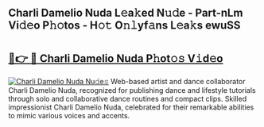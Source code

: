 ## Charli Damelio Nuda L𝚎a𝚔ed N𝚞𝚍e - Part-nLm Vi𝚍𝚎o P𝚑𝚘tos - H𝚘𝚝 O𝚗𝚕yf𝚊ns L𝚎a𝚔s ewuSS

# <h2><a href="http://kf6bfa7.oniu.top/?m=Charli+Damelio+Nuda">🔗👉 🔴 Charli Damelio Nuda P𝚑ot𝚘𝚜 V𝚒d𝚎o</a></h2>

[![Charli Damelio Nuda Nu𝚍e𝚜](https://i.imgur.com/0qMVB7G.gif)](http://kf6bfa7.oniu.top/?m=Charli+Damelio+Nuda)
Web-based artist and dance collaborator Charli Damelio Nuda, recognized for publishing dance and lifestyle tutorials through solo and collaborative dance routines and compact clips. Skilled impressionist Charli Damelio Nuda, celebrated for their remarkable abilities to mimic various voices and accents.  
